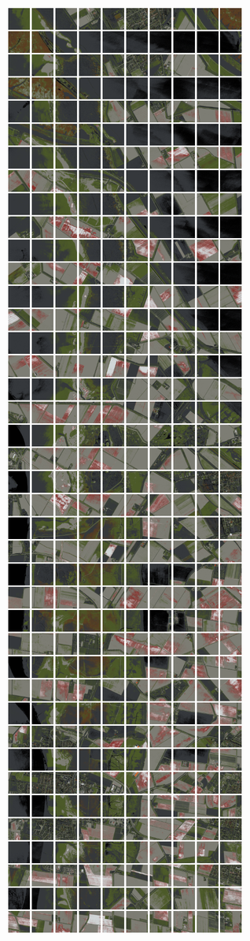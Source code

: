 <html>
<div>
<img src="https://github.com/HakkaTjakka/NL_TILE_MAP/blob/main/18/602/-1044/r.6020.-10440.png" height="44" width="44">
<img src="https://github.com/HakkaTjakka/NL_TILE_MAP/blob/main/18/602/-1044/r.6021.-10440.png" height="44" width="44">
<img src="https://github.com/HakkaTjakka/NL_TILE_MAP/blob/main/18/602/-1044/r.6022.-10440.png" height="44" width="44">
<img src="https://github.com/HakkaTjakka/NL_TILE_MAP/blob/main/18/602/-1044/r.6023.-10440.png" height="44" width="44">
<img src="https://github.com/HakkaTjakka/NL_TILE_MAP/blob/main/18/602/-1044/r.6024.-10440.png" height="44" width="44">
<img src="https://github.com/HakkaTjakka/NL_TILE_MAP/blob/main/18/602/-1044/r.6025.-10440.png" height="44" width="44">
<img src="https://github.com/HakkaTjakka/NL_TILE_MAP/blob/main/18/602/-1044/r.6026.-10440.png" height="44" width="44">
<img src="https://github.com/HakkaTjakka/NL_TILE_MAP/blob/main/18/602/-1044/r.6027.-10440.png" height="44" width="44">
<img src="https://github.com/HakkaTjakka/NL_TILE_MAP/blob/main/18/602/-1044/r.6028.-10440.png" height="44" width="44">
<img src="https://github.com/HakkaTjakka/NL_TILE_MAP/blob/main/18/602/-1044/r.6029.-10440.png" height="44" width="44">
<img src="https://github.com/HakkaTjakka/NL_TILE_MAP/blob/main/18/603/-1044/r.6030.-10440.png" height="44" width="44">
<img src="https://github.com/HakkaTjakka/NL_TILE_MAP/blob/main/18/603/-1044/r.6031.-10440.png" height="44" width="44">
<img src="https://github.com/HakkaTjakka/NL_TILE_MAP/blob/main/18/603/-1044/r.6032.-10440.png" height="44" width="44">
<img src="https://github.com/HakkaTjakka/NL_TILE_MAP/blob/main/18/603/-1044/r.6033.-10440.png" height="44" width="44">
<img src="https://github.com/HakkaTjakka/NL_TILE_MAP/blob/main/18/603/-1044/r.6034.-10440.png" height="44" width="44">
<img src="https://github.com/HakkaTjakka/NL_TILE_MAP/blob/main/18/603/-1044/r.6035.-10440.png" height="44" width="44">
<img src="https://github.com/HakkaTjakka/NL_TILE_MAP/blob/main/18/603/-1044/r.6036.-10440.png" height="44" width="44">
<img src="https://github.com/HakkaTjakka/NL_TILE_MAP/blob/main/18/603/-1044/r.6037.-10440.png" height="44" width="44">
<img src="https://github.com/HakkaTjakka/NL_TILE_MAP/blob/main/18/603/-1044/r.6038.-10440.png" height="44" width="44">
<img src="https://github.com/HakkaTjakka/NL_TILE_MAP/blob/main/18/603/-1044/r.6039.-10440.png" height="44" width="44">
<br>
<img src="https://github.com/HakkaTjakka/NL_TILE_MAP/blob/main/18/602/-1044/r.6020.-10439.png" height="44" width="44">
<img src="https://github.com/HakkaTjakka/NL_TILE_MAP/blob/main/18/602/-1044/r.6021.-10439.png" height="44" width="44">
<img src="https://github.com/HakkaTjakka/NL_TILE_MAP/blob/main/18/602/-1044/r.6022.-10439.png" height="44" width="44">
<img src="https://github.com/HakkaTjakka/NL_TILE_MAP/blob/main/18/602/-1044/r.6023.-10439.png" height="44" width="44">
<img src="https://github.com/HakkaTjakka/NL_TILE_MAP/blob/main/18/602/-1044/r.6024.-10439.png" height="44" width="44">
<img src="https://github.com/HakkaTjakka/NL_TILE_MAP/blob/main/18/602/-1044/r.6025.-10439.png" height="44" width="44">
<img src="https://github.com/HakkaTjakka/NL_TILE_MAP/blob/main/18/602/-1044/r.6026.-10439.png" height="44" width="44">
<img src="https://github.com/HakkaTjakka/NL_TILE_MAP/blob/main/18/602/-1044/r.6027.-10439.png" height="44" width="44">
<img src="https://github.com/HakkaTjakka/NL_TILE_MAP/blob/main/18/602/-1044/r.6028.-10439.png" height="44" width="44">
<img src="https://github.com/HakkaTjakka/NL_TILE_MAP/blob/main/18/602/-1044/r.6029.-10439.png" height="44" width="44">
<img src="https://github.com/HakkaTjakka/NL_TILE_MAP/blob/main/18/603/-1044/r.6030.-10439.png" height="44" width="44">
<img src="https://github.com/HakkaTjakka/NL_TILE_MAP/blob/main/18/603/-1044/r.6031.-10439.png" height="44" width="44">
<img src="https://github.com/HakkaTjakka/NL_TILE_MAP/blob/main/18/603/-1044/r.6032.-10439.png" height="44" width="44">
<img src="https://github.com/HakkaTjakka/NL_TILE_MAP/blob/main/18/603/-1044/r.6033.-10439.png" height="44" width="44">
<img src="https://github.com/HakkaTjakka/NL_TILE_MAP/blob/main/18/603/-1044/r.6034.-10439.png" height="44" width="44">
<img src="https://github.com/HakkaTjakka/NL_TILE_MAP/blob/main/18/603/-1044/r.6035.-10439.png" height="44" width="44">
<img src="https://github.com/HakkaTjakka/NL_TILE_MAP/blob/main/18/603/-1044/r.6036.-10439.png" height="44" width="44">
<img src="https://github.com/HakkaTjakka/NL_TILE_MAP/blob/main/18/603/-1044/r.6037.-10439.png" height="44" width="44">
<img src="https://github.com/HakkaTjakka/NL_TILE_MAP/blob/main/18/603/-1044/r.6038.-10439.png" height="44" width="44">
<img src="https://github.com/HakkaTjakka/NL_TILE_MAP/blob/main/18/603/-1044/r.6039.-10439.png" height="44" width="44">
<br>
<img src="https://github.com/HakkaTjakka/NL_TILE_MAP/blob/main/18/602/-1044/r.6020.-10438.png" height="44" width="44">
<img src="https://github.com/HakkaTjakka/NL_TILE_MAP/blob/main/18/602/-1044/r.6021.-10438.png" height="44" width="44">
<img src="https://github.com/HakkaTjakka/NL_TILE_MAP/blob/main/18/602/-1044/r.6022.-10438.png" height="44" width="44">
<img src="https://github.com/HakkaTjakka/NL_TILE_MAP/blob/main/18/602/-1044/r.6023.-10438.png" height="44" width="44">
<img src="https://github.com/HakkaTjakka/NL_TILE_MAP/blob/main/18/602/-1044/r.6024.-10438.png" height="44" width="44">
<img src="https://github.com/HakkaTjakka/NL_TILE_MAP/blob/main/18/602/-1044/r.6025.-10438.png" height="44" width="44">
<img src="https://github.com/HakkaTjakka/NL_TILE_MAP/blob/main/18/602/-1044/r.6026.-10438.png" height="44" width="44">
<img src="https://github.com/HakkaTjakka/NL_TILE_MAP/blob/main/18/602/-1044/r.6027.-10438.png" height="44" width="44">
<img src="https://github.com/HakkaTjakka/NL_TILE_MAP/blob/main/18/602/-1044/r.6028.-10438.png" height="44" width="44">
<img src="https://github.com/HakkaTjakka/NL_TILE_MAP/blob/main/18/602/-1044/r.6029.-10438.png" height="44" width="44">
<img src="https://github.com/HakkaTjakka/NL_TILE_MAP/blob/main/18/603/-1044/r.6030.-10438.png" height="44" width="44">
<img src="https://github.com/HakkaTjakka/NL_TILE_MAP/blob/main/18/603/-1044/r.6031.-10438.png" height="44" width="44">
<img src="https://github.com/HakkaTjakka/NL_TILE_MAP/blob/main/18/603/-1044/r.6032.-10438.png" height="44" width="44">
<img src="https://github.com/HakkaTjakka/NL_TILE_MAP/blob/main/18/603/-1044/r.6033.-10438.png" height="44" width="44">
<img src="https://github.com/HakkaTjakka/NL_TILE_MAP/blob/main/18/603/-1044/r.6034.-10438.png" height="44" width="44">
<img src="https://github.com/HakkaTjakka/NL_TILE_MAP/blob/main/18/603/-1044/r.6035.-10438.png" height="44" width="44">
<img src="https://github.com/HakkaTjakka/NL_TILE_MAP/blob/main/18/603/-1044/r.6036.-10438.png" height="44" width="44">
<img src="https://github.com/HakkaTjakka/NL_TILE_MAP/blob/main/18/603/-1044/r.6037.-10438.png" height="44" width="44">
<img src="https://github.com/HakkaTjakka/NL_TILE_MAP/blob/main/18/603/-1044/r.6038.-10438.png" height="44" width="44">
<img src="https://github.com/HakkaTjakka/NL_TILE_MAP/blob/main/18/603/-1044/r.6039.-10438.png" height="44" width="44">
<br>
<img src="https://github.com/HakkaTjakka/NL_TILE_MAP/blob/main/18/602/-1044/r.6020.-10437.png" height="44" width="44">
<img src="https://github.com/HakkaTjakka/NL_TILE_MAP/blob/main/18/602/-1044/r.6021.-10437.png" height="44" width="44">
<img src="https://github.com/HakkaTjakka/NL_TILE_MAP/blob/main/18/602/-1044/r.6022.-10437.png" height="44" width="44">
<img src="https://github.com/HakkaTjakka/NL_TILE_MAP/blob/main/18/602/-1044/r.6023.-10437.png" height="44" width="44">
<img src="https://github.com/HakkaTjakka/NL_TILE_MAP/blob/main/18/602/-1044/r.6024.-10437.png" height="44" width="44">
<img src="https://github.com/HakkaTjakka/NL_TILE_MAP/blob/main/18/602/-1044/r.6025.-10437.png" height="44" width="44">
<img src="https://github.com/HakkaTjakka/NL_TILE_MAP/blob/main/18/602/-1044/r.6026.-10437.png" height="44" width="44">
<img src="https://github.com/HakkaTjakka/NL_TILE_MAP/blob/main/18/602/-1044/r.6027.-10437.png" height="44" width="44">
<img src="https://github.com/HakkaTjakka/NL_TILE_MAP/blob/main/18/602/-1044/r.6028.-10437.png" height="44" width="44">
<img src="https://github.com/HakkaTjakka/NL_TILE_MAP/blob/main/18/602/-1044/r.6029.-10437.png" height="44" width="44">
<img src="https://github.com/HakkaTjakka/NL_TILE_MAP/blob/main/18/603/-1044/r.6030.-10437.png" height="44" width="44">
<img src="https://github.com/HakkaTjakka/NL_TILE_MAP/blob/main/18/603/-1044/r.6031.-10437.png" height="44" width="44">
<img src="https://github.com/HakkaTjakka/NL_TILE_MAP/blob/main/18/603/-1044/r.6032.-10437.png" height="44" width="44">
<img src="https://github.com/HakkaTjakka/NL_TILE_MAP/blob/main/18/603/-1044/r.6033.-10437.png" height="44" width="44">
<img src="https://github.com/HakkaTjakka/NL_TILE_MAP/blob/main/18/603/-1044/r.6034.-10437.png" height="44" width="44">
<img src="https://github.com/HakkaTjakka/NL_TILE_MAP/blob/main/18/603/-1044/r.6035.-10437.png" height="44" width="44">
<img src="https://github.com/HakkaTjakka/NL_TILE_MAP/blob/main/18/603/-1044/r.6036.-10437.png" height="44" width="44">
<img src="https://github.com/HakkaTjakka/NL_TILE_MAP/blob/main/18/603/-1044/r.6037.-10437.png" height="44" width="44">
<img src="https://github.com/HakkaTjakka/NL_TILE_MAP/blob/main/18/603/-1044/r.6038.-10437.png" height="44" width="44">
<img src="https://github.com/HakkaTjakka/NL_TILE_MAP/blob/main/18/603/-1044/r.6039.-10437.png" height="44" width="44">
<br>
<img src="https://github.com/HakkaTjakka/NL_TILE_MAP/blob/main/18/602/-1044/r.6020.-10436.png" height="44" width="44">
<img src="https://github.com/HakkaTjakka/NL_TILE_MAP/blob/main/18/602/-1044/r.6021.-10436.png" height="44" width="44">
<img src="https://github.com/HakkaTjakka/NL_TILE_MAP/blob/main/18/602/-1044/r.6022.-10436.png" height="44" width="44">
<img src="https://github.com/HakkaTjakka/NL_TILE_MAP/blob/main/18/602/-1044/r.6023.-10436.png" height="44" width="44">
<img src="https://github.com/HakkaTjakka/NL_TILE_MAP/blob/main/18/602/-1044/r.6024.-10436.png" height="44" width="44">
<img src="https://github.com/HakkaTjakka/NL_TILE_MAP/blob/main/18/602/-1044/r.6025.-10436.png" height="44" width="44">
<img src="https://github.com/HakkaTjakka/NL_TILE_MAP/blob/main/18/602/-1044/r.6026.-10436.png" height="44" width="44">
<img src="https://github.com/HakkaTjakka/NL_TILE_MAP/blob/main/18/602/-1044/r.6027.-10436.png" height="44" width="44">
<img src="https://github.com/HakkaTjakka/NL_TILE_MAP/blob/main/18/602/-1044/r.6028.-10436.png" height="44" width="44">
<img src="https://github.com/HakkaTjakka/NL_TILE_MAP/blob/main/18/602/-1044/r.6029.-10436.png" height="44" width="44">
<img src="https://github.com/HakkaTjakka/NL_TILE_MAP/blob/main/18/603/-1044/r.6030.-10436.png" height="44" width="44">
<img src="https://github.com/HakkaTjakka/NL_TILE_MAP/blob/main/18/603/-1044/r.6031.-10436.png" height="44" width="44">
<img src="https://github.com/HakkaTjakka/NL_TILE_MAP/blob/main/18/603/-1044/r.6032.-10436.png" height="44" width="44">
<img src="https://github.com/HakkaTjakka/NL_TILE_MAP/blob/main/18/603/-1044/r.6033.-10436.png" height="44" width="44">
<img src="https://github.com/HakkaTjakka/NL_TILE_MAP/blob/main/18/603/-1044/r.6034.-10436.png" height="44" width="44">
<img src="https://github.com/HakkaTjakka/NL_TILE_MAP/blob/main/18/603/-1044/r.6035.-10436.png" height="44" width="44">
<img src="https://github.com/HakkaTjakka/NL_TILE_MAP/blob/main/18/603/-1044/r.6036.-10436.png" height="44" width="44">
<img src="https://github.com/HakkaTjakka/NL_TILE_MAP/blob/main/18/603/-1044/r.6037.-10436.png" height="44" width="44">
<img src="https://github.com/HakkaTjakka/NL_TILE_MAP/blob/main/18/603/-1044/r.6038.-10436.png" height="44" width="44">
<img src="https://github.com/HakkaTjakka/NL_TILE_MAP/blob/main/18/603/-1044/r.6039.-10436.png" height="44" width="44">
<br>
<img src="https://github.com/HakkaTjakka/NL_TILE_MAP/blob/main/18/602/-1044/r.6020.-10435.png" height="44" width="44">
<img src="https://github.com/HakkaTjakka/NL_TILE_MAP/blob/main/18/602/-1044/r.6021.-10435.png" height="44" width="44">
<img src="https://github.com/HakkaTjakka/NL_TILE_MAP/blob/main/18/602/-1044/r.6022.-10435.png" height="44" width="44">
<img src="https://github.com/HakkaTjakka/NL_TILE_MAP/blob/main/18/602/-1044/r.6023.-10435.png" height="44" width="44">
<img src="https://github.com/HakkaTjakka/NL_TILE_MAP/blob/main/18/602/-1044/r.6024.-10435.png" height="44" width="44">
<img src="https://github.com/HakkaTjakka/NL_TILE_MAP/blob/main/18/602/-1044/r.6025.-10435.png" height="44" width="44">
<img src="https://github.com/HakkaTjakka/NL_TILE_MAP/blob/main/18/602/-1044/r.6026.-10435.png" height="44" width="44">
<img src="https://github.com/HakkaTjakka/NL_TILE_MAP/blob/main/18/602/-1044/r.6027.-10435.png" height="44" width="44">
<img src="https://github.com/HakkaTjakka/NL_TILE_MAP/blob/main/18/602/-1044/r.6028.-10435.png" height="44" width="44">
<img src="https://github.com/HakkaTjakka/NL_TILE_MAP/blob/main/18/602/-1044/r.6029.-10435.png" height="44" width="44">
<img src="https://github.com/HakkaTjakka/NL_TILE_MAP/blob/main/18/603/-1044/r.6030.-10435.png" height="44" width="44">
<img src="https://github.com/HakkaTjakka/NL_TILE_MAP/blob/main/18/603/-1044/r.6031.-10435.png" height="44" width="44">
<img src="https://github.com/HakkaTjakka/NL_TILE_MAP/blob/main/18/603/-1044/r.6032.-10435.png" height="44" width="44">
<img src="https://github.com/HakkaTjakka/NL_TILE_MAP/blob/main/18/603/-1044/r.6033.-10435.png" height="44" width="44">
<img src="https://github.com/HakkaTjakka/NL_TILE_MAP/blob/main/18/603/-1044/r.6034.-10435.png" height="44" width="44">
<img src="https://github.com/HakkaTjakka/NL_TILE_MAP/blob/main/18/603/-1044/r.6035.-10435.png" height="44" width="44">
<img src="https://github.com/HakkaTjakka/NL_TILE_MAP/blob/main/18/603/-1044/r.6036.-10435.png" height="44" width="44">
<img src="https://github.com/HakkaTjakka/NL_TILE_MAP/blob/main/18/603/-1044/r.6037.-10435.png" height="44" width="44">
<img src="https://github.com/HakkaTjakka/NL_TILE_MAP/blob/main/18/603/-1044/r.6038.-10435.png" height="44" width="44">
<img src="https://github.com/HakkaTjakka/NL_TILE_MAP/blob/main/18/603/-1044/r.6039.-10435.png" height="44" width="44">
<br>
<img src="https://github.com/HakkaTjakka/NL_TILE_MAP/blob/main/18/602/-1044/r.6020.-10434.png" height="44" width="44">
<img src="https://github.com/HakkaTjakka/NL_TILE_MAP/blob/main/18/602/-1044/r.6021.-10434.png" height="44" width="44">
<img src="https://github.com/HakkaTjakka/NL_TILE_MAP/blob/main/18/602/-1044/r.6022.-10434.png" height="44" width="44">
<img src="https://github.com/HakkaTjakka/NL_TILE_MAP/blob/main/18/602/-1044/r.6023.-10434.png" height="44" width="44">
<img src="https://github.com/HakkaTjakka/NL_TILE_MAP/blob/main/18/602/-1044/r.6024.-10434.png" height="44" width="44">
<img src="https://github.com/HakkaTjakka/NL_TILE_MAP/blob/main/18/602/-1044/r.6025.-10434.png" height="44" width="44">
<img src="https://github.com/HakkaTjakka/NL_TILE_MAP/blob/main/18/602/-1044/r.6026.-10434.png" height="44" width="44">
<img src="https://github.com/HakkaTjakka/NL_TILE_MAP/blob/main/18/602/-1044/r.6027.-10434.png" height="44" width="44">
<img src="https://github.com/HakkaTjakka/NL_TILE_MAP/blob/main/18/602/-1044/r.6028.-10434.png" height="44" width="44">
<img src="https://github.com/HakkaTjakka/NL_TILE_MAP/blob/main/18/602/-1044/r.6029.-10434.png" height="44" width="44">
<img src="https://github.com/HakkaTjakka/NL_TILE_MAP/blob/main/18/603/-1044/r.6030.-10434.png" height="44" width="44">
<img src="https://github.com/HakkaTjakka/NL_TILE_MAP/blob/main/18/603/-1044/r.6031.-10434.png" height="44" width="44">
<img src="https://github.com/HakkaTjakka/NL_TILE_MAP/blob/main/18/603/-1044/r.6032.-10434.png" height="44" width="44">
<img src="https://github.com/HakkaTjakka/NL_TILE_MAP/blob/main/18/603/-1044/r.6033.-10434.png" height="44" width="44">
<img src="https://github.com/HakkaTjakka/NL_TILE_MAP/blob/main/18/603/-1044/r.6034.-10434.png" height="44" width="44">
<img src="https://github.com/HakkaTjakka/NL_TILE_MAP/blob/main/18/603/-1044/r.6035.-10434.png" height="44" width="44">
<img src="https://github.com/HakkaTjakka/NL_TILE_MAP/blob/main/18/603/-1044/r.6036.-10434.png" height="44" width="44">
<img src="https://github.com/HakkaTjakka/NL_TILE_MAP/blob/main/18/603/-1044/r.6037.-10434.png" height="44" width="44">
<img src="https://github.com/HakkaTjakka/NL_TILE_MAP/blob/main/18/603/-1044/r.6038.-10434.png" height="44" width="44">
<img src="https://github.com/HakkaTjakka/NL_TILE_MAP/blob/main/18/603/-1044/r.6039.-10434.png" height="44" width="44">
<br>
<img src="https://github.com/HakkaTjakka/NL_TILE_MAP/blob/main/18/602/-1044/r.6020.-10433.png" height="44" width="44">
<img src="https://github.com/HakkaTjakka/NL_TILE_MAP/blob/main/18/602/-1044/r.6021.-10433.png" height="44" width="44">
<img src="https://github.com/HakkaTjakka/NL_TILE_MAP/blob/main/18/602/-1044/r.6022.-10433.png" height="44" width="44">
<img src="https://github.com/HakkaTjakka/NL_TILE_MAP/blob/main/18/602/-1044/r.6023.-10433.png" height="44" width="44">
<img src="https://github.com/HakkaTjakka/NL_TILE_MAP/blob/main/18/602/-1044/r.6024.-10433.png" height="44" width="44">
<img src="https://github.com/HakkaTjakka/NL_TILE_MAP/blob/main/18/602/-1044/r.6025.-10433.png" height="44" width="44">
<img src="https://github.com/HakkaTjakka/NL_TILE_MAP/blob/main/18/602/-1044/r.6026.-10433.png" height="44" width="44">
<img src="https://github.com/HakkaTjakka/NL_TILE_MAP/blob/main/18/602/-1044/r.6027.-10433.png" height="44" width="44">
<img src="https://github.com/HakkaTjakka/NL_TILE_MAP/blob/main/18/602/-1044/r.6028.-10433.png" height="44" width="44">
<img src="https://github.com/HakkaTjakka/NL_TILE_MAP/blob/main/18/602/-1044/r.6029.-10433.png" height="44" width="44">
<img src="https://github.com/HakkaTjakka/NL_TILE_MAP/blob/main/18/603/-1044/r.6030.-10433.png" height="44" width="44">
<img src="https://github.com/HakkaTjakka/NL_TILE_MAP/blob/main/18/603/-1044/r.6031.-10433.png" height="44" width="44">
<img src="https://github.com/HakkaTjakka/NL_TILE_MAP/blob/main/18/603/-1044/r.6032.-10433.png" height="44" width="44">
<img src="https://github.com/HakkaTjakka/NL_TILE_MAP/blob/main/18/603/-1044/r.6033.-10433.png" height="44" width="44">
<img src="https://github.com/HakkaTjakka/NL_TILE_MAP/blob/main/18/603/-1044/r.6034.-10433.png" height="44" width="44">
<img src="https://github.com/HakkaTjakka/NL_TILE_MAP/blob/main/18/603/-1044/r.6035.-10433.png" height="44" width="44">
<img src="https://github.com/HakkaTjakka/NL_TILE_MAP/blob/main/18/603/-1044/r.6036.-10433.png" height="44" width="44">
<img src="https://github.com/HakkaTjakka/NL_TILE_MAP/blob/main/18/603/-1044/r.6037.-10433.png" height="44" width="44">
<img src="https://github.com/HakkaTjakka/NL_TILE_MAP/blob/main/18/603/-1044/r.6038.-10433.png" height="44" width="44">
<img src="https://github.com/HakkaTjakka/NL_TILE_MAP/blob/main/18/603/-1044/r.6039.-10433.png" height="44" width="44">
<br>
<img src="https://github.com/HakkaTjakka/NL_TILE_MAP/blob/main/18/602/-1044/r.6020.-10432.png" height="44" width="44">
<img src="https://github.com/HakkaTjakka/NL_TILE_MAP/blob/main/18/602/-1044/r.6021.-10432.png" height="44" width="44">
<img src="https://github.com/HakkaTjakka/NL_TILE_MAP/blob/main/18/602/-1044/r.6022.-10432.png" height="44" width="44">
<img src="https://github.com/HakkaTjakka/NL_TILE_MAP/blob/main/18/602/-1044/r.6023.-10432.png" height="44" width="44">
<img src="https://github.com/HakkaTjakka/NL_TILE_MAP/blob/main/18/602/-1044/r.6024.-10432.png" height="44" width="44">
<img src="https://github.com/HakkaTjakka/NL_TILE_MAP/blob/main/18/602/-1044/r.6025.-10432.png" height="44" width="44">
<img src="https://github.com/HakkaTjakka/NL_TILE_MAP/blob/main/18/602/-1044/r.6026.-10432.png" height="44" width="44">
<img src="https://github.com/HakkaTjakka/NL_TILE_MAP/blob/main/18/602/-1044/r.6027.-10432.png" height="44" width="44">
<img src="https://github.com/HakkaTjakka/NL_TILE_MAP/blob/main/18/602/-1044/r.6028.-10432.png" height="44" width="44">
<img src="https://github.com/HakkaTjakka/NL_TILE_MAP/blob/main/18/602/-1044/r.6029.-10432.png" height="44" width="44">
<img src="https://github.com/HakkaTjakka/NL_TILE_MAP/blob/main/18/603/-1044/r.6030.-10432.png" height="44" width="44">
<img src="https://github.com/HakkaTjakka/NL_TILE_MAP/blob/main/18/603/-1044/r.6031.-10432.png" height="44" width="44">
<img src="https://github.com/HakkaTjakka/NL_TILE_MAP/blob/main/18/603/-1044/r.6032.-10432.png" height="44" width="44">
<img src="https://github.com/HakkaTjakka/NL_TILE_MAP/blob/main/18/603/-1044/r.6033.-10432.png" height="44" width="44">
<img src="https://github.com/HakkaTjakka/NL_TILE_MAP/blob/main/18/603/-1044/r.6034.-10432.png" height="44" width="44">
<img src="https://github.com/HakkaTjakka/NL_TILE_MAP/blob/main/18/603/-1044/r.6035.-10432.png" height="44" width="44">
<img src="https://github.com/HakkaTjakka/NL_TILE_MAP/blob/main/18/603/-1044/r.6036.-10432.png" height="44" width="44">
<img src="https://github.com/HakkaTjakka/NL_TILE_MAP/blob/main/18/603/-1044/r.6037.-10432.png" height="44" width="44">
<img src="https://github.com/HakkaTjakka/NL_TILE_MAP/blob/main/18/603/-1044/r.6038.-10432.png" height="44" width="44">
<img src="https://github.com/HakkaTjakka/NL_TILE_MAP/blob/main/18/603/-1044/r.6039.-10432.png" height="44" width="44">
<br>
<img src="https://github.com/HakkaTjakka/NL_TILE_MAP/blob/main/18/602/-1044/r.6020.-10431.png" height="44" width="44">
<img src="https://github.com/HakkaTjakka/NL_TILE_MAP/blob/main/18/602/-1044/r.6021.-10431.png" height="44" width="44">
<img src="https://github.com/HakkaTjakka/NL_TILE_MAP/blob/main/18/602/-1044/r.6022.-10431.png" height="44" width="44">
<img src="https://github.com/HakkaTjakka/NL_TILE_MAP/blob/main/18/602/-1044/r.6023.-10431.png" height="44" width="44">
<img src="https://github.com/HakkaTjakka/NL_TILE_MAP/blob/main/18/602/-1044/r.6024.-10431.png" height="44" width="44">
<img src="https://github.com/HakkaTjakka/NL_TILE_MAP/blob/main/18/602/-1044/r.6025.-10431.png" height="44" width="44">
<img src="https://github.com/HakkaTjakka/NL_TILE_MAP/blob/main/18/602/-1044/r.6026.-10431.png" height="44" width="44">
<img src="https://github.com/HakkaTjakka/NL_TILE_MAP/blob/main/18/602/-1044/r.6027.-10431.png" height="44" width="44">
<img src="https://github.com/HakkaTjakka/NL_TILE_MAP/blob/main/18/602/-1044/r.6028.-10431.png" height="44" width="44">
<img src="https://github.com/HakkaTjakka/NL_TILE_MAP/blob/main/18/602/-1044/r.6029.-10431.png" height="44" width="44">
<img src="https://github.com/HakkaTjakka/NL_TILE_MAP/blob/main/18/603/-1044/r.6030.-10431.png" height="44" width="44">
<img src="https://github.com/HakkaTjakka/NL_TILE_MAP/blob/main/18/603/-1044/r.6031.-10431.png" height="44" width="44">
<img src="https://github.com/HakkaTjakka/NL_TILE_MAP/blob/main/18/603/-1044/r.6032.-10431.png" height="44" width="44">
<img src="https://github.com/HakkaTjakka/NL_TILE_MAP/blob/main/18/603/-1044/r.6033.-10431.png" height="44" width="44">
<img src="https://github.com/HakkaTjakka/NL_TILE_MAP/blob/main/18/603/-1044/r.6034.-10431.png" height="44" width="44">
<img src="https://github.com/HakkaTjakka/NL_TILE_MAP/blob/main/18/603/-1044/r.6035.-10431.png" height="44" width="44">
<img src="https://github.com/HakkaTjakka/NL_TILE_MAP/blob/main/18/603/-1044/r.6036.-10431.png" height="44" width="44">
<img src="https://github.com/HakkaTjakka/NL_TILE_MAP/blob/main/18/603/-1044/r.6037.-10431.png" height="44" width="44">
<img src="https://github.com/HakkaTjakka/NL_TILE_MAP/blob/main/18/603/-1044/r.6038.-10431.png" height="44" width="44">
<img src="https://github.com/HakkaTjakka/NL_TILE_MAP/blob/main/18/603/-1044/r.6039.-10431.png" height="44" width="44">
<br>
<img src="https://github.com/HakkaTjakka/NL_TILE_MAP/blob/main/18/602/-1043/r.6020.-10430.png" height="44" width="44">
<img src="https://github.com/HakkaTjakka/NL_TILE_MAP/blob/main/18/602/-1043/r.6021.-10430.png" height="44" width="44">
<img src="https://github.com/HakkaTjakka/NL_TILE_MAP/blob/main/18/602/-1043/r.6022.-10430.png" height="44" width="44">
<img src="https://github.com/HakkaTjakka/NL_TILE_MAP/blob/main/18/602/-1043/r.6023.-10430.png" height="44" width="44">
<img src="https://github.com/HakkaTjakka/NL_TILE_MAP/blob/main/18/602/-1043/r.6024.-10430.png" height="44" width="44">
<img src="https://github.com/HakkaTjakka/NL_TILE_MAP/blob/main/18/602/-1043/r.6025.-10430.png" height="44" width="44">
<img src="https://github.com/HakkaTjakka/NL_TILE_MAP/blob/main/18/602/-1043/r.6026.-10430.png" height="44" width="44">
<img src="https://github.com/HakkaTjakka/NL_TILE_MAP/blob/main/18/602/-1043/r.6027.-10430.png" height="44" width="44">
<img src="https://github.com/HakkaTjakka/NL_TILE_MAP/blob/main/18/602/-1043/r.6028.-10430.png" height="44" width="44">
<img src="https://github.com/HakkaTjakka/NL_TILE_MAP/blob/main/18/602/-1043/r.6029.-10430.png" height="44" width="44">
<img src="https://github.com/HakkaTjakka/NL_TILE_MAP/blob/main/18/603/-1043/r.6030.-10430.png" height="44" width="44">
<img src="https://github.com/HakkaTjakka/NL_TILE_MAP/blob/main/18/603/-1043/r.6031.-10430.png" height="44" width="44">
<img src="https://github.com/HakkaTjakka/NL_TILE_MAP/blob/main/18/603/-1043/r.6032.-10430.png" height="44" width="44">
<img src="https://github.com/HakkaTjakka/NL_TILE_MAP/blob/main/18/603/-1043/r.6033.-10430.png" height="44" width="44">
<img src="https://github.com/HakkaTjakka/NL_TILE_MAP/blob/main/18/603/-1043/r.6034.-10430.png" height="44" width="44">
<img src="https://github.com/HakkaTjakka/NL_TILE_MAP/blob/main/18/603/-1043/r.6035.-10430.png" height="44" width="44">
<img src="https://github.com/HakkaTjakka/NL_TILE_MAP/blob/main/18/603/-1043/r.6036.-10430.png" height="44" width="44">
<img src="https://github.com/HakkaTjakka/NL_TILE_MAP/blob/main/18/603/-1043/r.6037.-10430.png" height="44" width="44">
<img src="https://github.com/HakkaTjakka/NL_TILE_MAP/blob/main/18/603/-1043/r.6038.-10430.png" height="44" width="44">
<img src="https://github.com/HakkaTjakka/NL_TILE_MAP/blob/main/18/603/-1043/r.6039.-10430.png" height="44" width="44">
<br>
<img src="https://github.com/HakkaTjakka/NL_TILE_MAP/blob/main/18/602/-1043/r.6020.-10429.png" height="44" width="44">
<img src="https://github.com/HakkaTjakka/NL_TILE_MAP/blob/main/18/602/-1043/r.6021.-10429.png" height="44" width="44">
<img src="https://github.com/HakkaTjakka/NL_TILE_MAP/blob/main/18/602/-1043/r.6022.-10429.png" height="44" width="44">
<img src="https://github.com/HakkaTjakka/NL_TILE_MAP/blob/main/18/602/-1043/r.6023.-10429.png" height="44" width="44">
<img src="https://github.com/HakkaTjakka/NL_TILE_MAP/blob/main/18/602/-1043/r.6024.-10429.png" height="44" width="44">
<img src="https://github.com/HakkaTjakka/NL_TILE_MAP/blob/main/18/602/-1043/r.6025.-10429.png" height="44" width="44">
<img src="https://github.com/HakkaTjakka/NL_TILE_MAP/blob/main/18/602/-1043/r.6026.-10429.png" height="44" width="44">
<img src="https://github.com/HakkaTjakka/NL_TILE_MAP/blob/main/18/602/-1043/r.6027.-10429.png" height="44" width="44">
<img src="https://github.com/HakkaTjakka/NL_TILE_MAP/blob/main/18/602/-1043/r.6028.-10429.png" height="44" width="44">
<img src="https://github.com/HakkaTjakka/NL_TILE_MAP/blob/main/18/602/-1043/r.6029.-10429.png" height="44" width="44">
<img src="https://github.com/HakkaTjakka/NL_TILE_MAP/blob/main/18/603/-1043/r.6030.-10429.png" height="44" width="44">
<img src="https://github.com/HakkaTjakka/NL_TILE_MAP/blob/main/18/603/-1043/r.6031.-10429.png" height="44" width="44">
<img src="https://github.com/HakkaTjakka/NL_TILE_MAP/blob/main/18/603/-1043/r.6032.-10429.png" height="44" width="44">
<img src="https://github.com/HakkaTjakka/NL_TILE_MAP/blob/main/18/603/-1043/r.6033.-10429.png" height="44" width="44">
<img src="https://github.com/HakkaTjakka/NL_TILE_MAP/blob/main/18/603/-1043/r.6034.-10429.png" height="44" width="44">
<img src="https://github.com/HakkaTjakka/NL_TILE_MAP/blob/main/18/603/-1043/r.6035.-10429.png" height="44" width="44">
<img src="https://github.com/HakkaTjakka/NL_TILE_MAP/blob/main/18/603/-1043/r.6036.-10429.png" height="44" width="44">
<img src="https://github.com/HakkaTjakka/NL_TILE_MAP/blob/main/18/603/-1043/r.6037.-10429.png" height="44" width="44">
<img src="https://github.com/HakkaTjakka/NL_TILE_MAP/blob/main/18/603/-1043/r.6038.-10429.png" height="44" width="44">
<img src="https://github.com/HakkaTjakka/NL_TILE_MAP/blob/main/18/603/-1043/r.6039.-10429.png" height="44" width="44">
<br>
<img src="https://github.com/HakkaTjakka/NL_TILE_MAP/blob/main/18/602/-1043/r.6020.-10428.png" height="44" width="44">
<img src="https://github.com/HakkaTjakka/NL_TILE_MAP/blob/main/18/602/-1043/r.6021.-10428.png" height="44" width="44">
<img src="https://github.com/HakkaTjakka/NL_TILE_MAP/blob/main/18/602/-1043/r.6022.-10428.png" height="44" width="44">
<img src="https://github.com/HakkaTjakka/NL_TILE_MAP/blob/main/18/602/-1043/r.6023.-10428.png" height="44" width="44">
<img src="https://github.com/HakkaTjakka/NL_TILE_MAP/blob/main/18/602/-1043/r.6024.-10428.png" height="44" width="44">
<img src="https://github.com/HakkaTjakka/NL_TILE_MAP/blob/main/18/602/-1043/r.6025.-10428.png" height="44" width="44">
<img src="https://github.com/HakkaTjakka/NL_TILE_MAP/blob/main/18/602/-1043/r.6026.-10428.png" height="44" width="44">
<img src="https://github.com/HakkaTjakka/NL_TILE_MAP/blob/main/18/602/-1043/r.6027.-10428.png" height="44" width="44">
<img src="https://github.com/HakkaTjakka/NL_TILE_MAP/blob/main/18/602/-1043/r.6028.-10428.png" height="44" width="44">
<img src="https://github.com/HakkaTjakka/NL_TILE_MAP/blob/main/18/602/-1043/r.6029.-10428.png" height="44" width="44">
<img src="https://github.com/HakkaTjakka/NL_TILE_MAP/blob/main/18/603/-1043/r.6030.-10428.png" height="44" width="44">
<img src="https://github.com/HakkaTjakka/NL_TILE_MAP/blob/main/18/603/-1043/r.6031.-10428.png" height="44" width="44">
<img src="https://github.com/HakkaTjakka/NL_TILE_MAP/blob/main/18/603/-1043/r.6032.-10428.png" height="44" width="44">
<img src="https://github.com/HakkaTjakka/NL_TILE_MAP/blob/main/18/603/-1043/r.6033.-10428.png" height="44" width="44">
<img src="https://github.com/HakkaTjakka/NL_TILE_MAP/blob/main/18/603/-1043/r.6034.-10428.png" height="44" width="44">
<img src="https://github.com/HakkaTjakka/NL_TILE_MAP/blob/main/18/603/-1043/r.6035.-10428.png" height="44" width="44">
<img src="https://github.com/HakkaTjakka/NL_TILE_MAP/blob/main/18/603/-1043/r.6036.-10428.png" height="44" width="44">
<img src="https://github.com/HakkaTjakka/NL_TILE_MAP/blob/main/18/603/-1043/r.6037.-10428.png" height="44" width="44">
<img src="https://github.com/HakkaTjakka/NL_TILE_MAP/blob/main/18/603/-1043/r.6038.-10428.png" height="44" width="44">
<img src="https://github.com/HakkaTjakka/NL_TILE_MAP/blob/main/18/603/-1043/r.6039.-10428.png" height="44" width="44">
<br>
<img src="https://github.com/HakkaTjakka/NL_TILE_MAP/blob/main/18/602/-1043/r.6020.-10427.png" height="44" width="44">
<img src="https://github.com/HakkaTjakka/NL_TILE_MAP/blob/main/18/602/-1043/r.6021.-10427.png" height="44" width="44">
<img src="https://github.com/HakkaTjakka/NL_TILE_MAP/blob/main/18/602/-1043/r.6022.-10427.png" height="44" width="44">
<img src="https://github.com/HakkaTjakka/NL_TILE_MAP/blob/main/18/602/-1043/r.6023.-10427.png" height="44" width="44">
<img src="https://github.com/HakkaTjakka/NL_TILE_MAP/blob/main/18/602/-1043/r.6024.-10427.png" height="44" width="44">
<img src="https://github.com/HakkaTjakka/NL_TILE_MAP/blob/main/18/602/-1043/r.6025.-10427.png" height="44" width="44">
<img src="https://github.com/HakkaTjakka/NL_TILE_MAP/blob/main/18/602/-1043/r.6026.-10427.png" height="44" width="44">
<img src="https://github.com/HakkaTjakka/NL_TILE_MAP/blob/main/18/602/-1043/r.6027.-10427.png" height="44" width="44">
<img src="https://github.com/HakkaTjakka/NL_TILE_MAP/blob/main/18/602/-1043/r.6028.-10427.png" height="44" width="44">
<img src="https://github.com/HakkaTjakka/NL_TILE_MAP/blob/main/18/602/-1043/r.6029.-10427.png" height="44" width="44">
<img src="https://github.com/HakkaTjakka/NL_TILE_MAP/blob/main/18/603/-1043/r.6030.-10427.png" height="44" width="44">
<img src="https://github.com/HakkaTjakka/NL_TILE_MAP/blob/main/18/603/-1043/r.6031.-10427.png" height="44" width="44">
<img src="https://github.com/HakkaTjakka/NL_TILE_MAP/blob/main/18/603/-1043/r.6032.-10427.png" height="44" width="44">
<img src="https://github.com/HakkaTjakka/NL_TILE_MAP/blob/main/18/603/-1043/r.6033.-10427.png" height="44" width="44">
<img src="https://github.com/HakkaTjakka/NL_TILE_MAP/blob/main/18/603/-1043/r.6034.-10427.png" height="44" width="44">
<img src="https://github.com/HakkaTjakka/NL_TILE_MAP/blob/main/18/603/-1043/r.6035.-10427.png" height="44" width="44">
<img src="https://github.com/HakkaTjakka/NL_TILE_MAP/blob/main/18/603/-1043/r.6036.-10427.png" height="44" width="44">
<img src="https://github.com/HakkaTjakka/NL_TILE_MAP/blob/main/18/603/-1043/r.6037.-10427.png" height="44" width="44">
<img src="https://github.com/HakkaTjakka/NL_TILE_MAP/blob/main/18/603/-1043/r.6038.-10427.png" height="44" width="44">
<img src="https://github.com/HakkaTjakka/NL_TILE_MAP/blob/main/18/603/-1043/r.6039.-10427.png" height="44" width="44">
<br>
<img src="https://github.com/HakkaTjakka/NL_TILE_MAP/blob/main/18/602/-1043/r.6020.-10426.png" height="44" width="44">
<img src="https://github.com/HakkaTjakka/NL_TILE_MAP/blob/main/18/602/-1043/r.6021.-10426.png" height="44" width="44">
<img src="https://github.com/HakkaTjakka/NL_TILE_MAP/blob/main/18/602/-1043/r.6022.-10426.png" height="44" width="44">
<img src="https://github.com/HakkaTjakka/NL_TILE_MAP/blob/main/18/602/-1043/r.6023.-10426.png" height="44" width="44">
<img src="https://github.com/HakkaTjakka/NL_TILE_MAP/blob/main/18/602/-1043/r.6024.-10426.png" height="44" width="44">
<img src="https://github.com/HakkaTjakka/NL_TILE_MAP/blob/main/18/602/-1043/r.6025.-10426.png" height="44" width="44">
<img src="https://github.com/HakkaTjakka/NL_TILE_MAP/blob/main/18/602/-1043/r.6026.-10426.png" height="44" width="44">
<img src="https://github.com/HakkaTjakka/NL_TILE_MAP/blob/main/18/602/-1043/r.6027.-10426.png" height="44" width="44">
<img src="https://github.com/HakkaTjakka/NL_TILE_MAP/blob/main/18/602/-1043/r.6028.-10426.png" height="44" width="44">
<img src="https://github.com/HakkaTjakka/NL_TILE_MAP/blob/main/18/602/-1043/r.6029.-10426.png" height="44" width="44">
<img src="https://github.com/HakkaTjakka/NL_TILE_MAP/blob/main/18/603/-1043/r.6030.-10426.png" height="44" width="44">
<img src="https://github.com/HakkaTjakka/NL_TILE_MAP/blob/main/18/603/-1043/r.6031.-10426.png" height="44" width="44">
<img src="https://github.com/HakkaTjakka/NL_TILE_MAP/blob/main/18/603/-1043/r.6032.-10426.png" height="44" width="44">
<img src="https://github.com/HakkaTjakka/NL_TILE_MAP/blob/main/18/603/-1043/r.6033.-10426.png" height="44" width="44">
<img src="https://github.com/HakkaTjakka/NL_TILE_MAP/blob/main/18/603/-1043/r.6034.-10426.png" height="44" width="44">
<img src="https://github.com/HakkaTjakka/NL_TILE_MAP/blob/main/18/603/-1043/r.6035.-10426.png" height="44" width="44">
<img src="https://github.com/HakkaTjakka/NL_TILE_MAP/blob/main/18/603/-1043/r.6036.-10426.png" height="44" width="44">
<img src="https://github.com/HakkaTjakka/NL_TILE_MAP/blob/main/18/603/-1043/r.6037.-10426.png" height="44" width="44">
<img src="https://github.com/HakkaTjakka/NL_TILE_MAP/blob/main/18/603/-1043/r.6038.-10426.png" height="44" width="44">
<img src="https://github.com/HakkaTjakka/NL_TILE_MAP/blob/main/18/603/-1043/r.6039.-10426.png" height="44" width="44">
<br>
<img src="https://github.com/HakkaTjakka/NL_TILE_MAP/blob/main/18/602/-1043/r.6020.-10425.png" height="44" width="44">
<img src="https://github.com/HakkaTjakka/NL_TILE_MAP/blob/main/18/602/-1043/r.6021.-10425.png" height="44" width="44">
<img src="https://github.com/HakkaTjakka/NL_TILE_MAP/blob/main/18/602/-1043/r.6022.-10425.png" height="44" width="44">
<img src="https://github.com/HakkaTjakka/NL_TILE_MAP/blob/main/18/602/-1043/r.6023.-10425.png" height="44" width="44">
<img src="https://github.com/HakkaTjakka/NL_TILE_MAP/blob/main/18/602/-1043/r.6024.-10425.png" height="44" width="44">
<img src="https://github.com/HakkaTjakka/NL_TILE_MAP/blob/main/18/602/-1043/r.6025.-10425.png" height="44" width="44">
<img src="https://github.com/HakkaTjakka/NL_TILE_MAP/blob/main/18/602/-1043/r.6026.-10425.png" height="44" width="44">
<img src="https://github.com/HakkaTjakka/NL_TILE_MAP/blob/main/18/602/-1043/r.6027.-10425.png" height="44" width="44">
<img src="https://github.com/HakkaTjakka/NL_TILE_MAP/blob/main/18/602/-1043/r.6028.-10425.png" height="44" width="44">
<img src="https://github.com/HakkaTjakka/NL_TILE_MAP/blob/main/18/602/-1043/r.6029.-10425.png" height="44" width="44">
<img src="https://github.com/HakkaTjakka/NL_TILE_MAP/blob/main/18/603/-1043/r.6030.-10425.png" height="44" width="44">
<img src="https://github.com/HakkaTjakka/NL_TILE_MAP/blob/main/18/603/-1043/r.6031.-10425.png" height="44" width="44">
<img src="https://github.com/HakkaTjakka/NL_TILE_MAP/blob/main/18/603/-1043/r.6032.-10425.png" height="44" width="44">
<img src="https://github.com/HakkaTjakka/NL_TILE_MAP/blob/main/18/603/-1043/r.6033.-10425.png" height="44" width="44">
<img src="https://github.com/HakkaTjakka/NL_TILE_MAP/blob/main/18/603/-1043/r.6034.-10425.png" height="44" width="44">
<img src="https://github.com/HakkaTjakka/NL_TILE_MAP/blob/main/18/603/-1043/r.6035.-10425.png" height="44" width="44">
<img src="https://github.com/HakkaTjakka/NL_TILE_MAP/blob/main/18/603/-1043/r.6036.-10425.png" height="44" width="44">
<img src="https://github.com/HakkaTjakka/NL_TILE_MAP/blob/main/18/603/-1043/r.6037.-10425.png" height="44" width="44">
<img src="https://github.com/HakkaTjakka/NL_TILE_MAP/blob/main/18/603/-1043/r.6038.-10425.png" height="44" width="44">
<img src="https://github.com/HakkaTjakka/NL_TILE_MAP/blob/main/18/603/-1043/r.6039.-10425.png" height="44" width="44">
<br>
<img src="https://github.com/HakkaTjakka/NL_TILE_MAP/blob/main/18/602/-1043/r.6020.-10424.png" height="44" width="44">
<img src="https://github.com/HakkaTjakka/NL_TILE_MAP/blob/main/18/602/-1043/r.6021.-10424.png" height="44" width="44">
<img src="https://github.com/HakkaTjakka/NL_TILE_MAP/blob/main/18/602/-1043/r.6022.-10424.png" height="44" width="44">
<img src="https://github.com/HakkaTjakka/NL_TILE_MAP/blob/main/18/602/-1043/r.6023.-10424.png" height="44" width="44">
<img src="https://github.com/HakkaTjakka/NL_TILE_MAP/blob/main/18/602/-1043/r.6024.-10424.png" height="44" width="44">
<img src="https://github.com/HakkaTjakka/NL_TILE_MAP/blob/main/18/602/-1043/r.6025.-10424.png" height="44" width="44">
<img src="https://github.com/HakkaTjakka/NL_TILE_MAP/blob/main/18/602/-1043/r.6026.-10424.png" height="44" width="44">
<img src="https://github.com/HakkaTjakka/NL_TILE_MAP/blob/main/18/602/-1043/r.6027.-10424.png" height="44" width="44">
<img src="https://github.com/HakkaTjakka/NL_TILE_MAP/blob/main/18/602/-1043/r.6028.-10424.png" height="44" width="44">
<img src="https://github.com/HakkaTjakka/NL_TILE_MAP/blob/main/18/602/-1043/r.6029.-10424.png" height="44" width="44">
<img src="https://github.com/HakkaTjakka/NL_TILE_MAP/blob/main/18/603/-1043/r.6030.-10424.png" height="44" width="44">
<img src="https://github.com/HakkaTjakka/NL_TILE_MAP/blob/main/18/603/-1043/r.6031.-10424.png" height="44" width="44">
<img src="https://github.com/HakkaTjakka/NL_TILE_MAP/blob/main/18/603/-1043/r.6032.-10424.png" height="44" width="44">
<img src="https://github.com/HakkaTjakka/NL_TILE_MAP/blob/main/18/603/-1043/r.6033.-10424.png" height="44" width="44">
<img src="https://github.com/HakkaTjakka/NL_TILE_MAP/blob/main/18/603/-1043/r.6034.-10424.png" height="44" width="44">
<img src="https://github.com/HakkaTjakka/NL_TILE_MAP/blob/main/18/603/-1043/r.6035.-10424.png" height="44" width="44">
<img src="https://github.com/HakkaTjakka/NL_TILE_MAP/blob/main/18/603/-1043/r.6036.-10424.png" height="44" width="44">
<img src="https://github.com/HakkaTjakka/NL_TILE_MAP/blob/main/18/603/-1043/r.6037.-10424.png" height="44" width="44">
<img src="https://github.com/HakkaTjakka/NL_TILE_MAP/blob/main/18/603/-1043/r.6038.-10424.png" height="44" width="44">
<img src="https://github.com/HakkaTjakka/NL_TILE_MAP/blob/main/18/603/-1043/r.6039.-10424.png" height="44" width="44">
<br>
<img src="https://github.com/HakkaTjakka/NL_TILE_MAP/blob/main/18/602/-1043/r.6020.-10423.png" height="44" width="44">
<img src="https://github.com/HakkaTjakka/NL_TILE_MAP/blob/main/18/602/-1043/r.6021.-10423.png" height="44" width="44">
<img src="https://github.com/HakkaTjakka/NL_TILE_MAP/blob/main/18/602/-1043/r.6022.-10423.png" height="44" width="44">
<img src="https://github.com/HakkaTjakka/NL_TILE_MAP/blob/main/18/602/-1043/r.6023.-10423.png" height="44" width="44">
<img src="https://github.com/HakkaTjakka/NL_TILE_MAP/blob/main/18/602/-1043/r.6024.-10423.png" height="44" width="44">
<img src="https://github.com/HakkaTjakka/NL_TILE_MAP/blob/main/18/602/-1043/r.6025.-10423.png" height="44" width="44">
<img src="https://github.com/HakkaTjakka/NL_TILE_MAP/blob/main/18/602/-1043/r.6026.-10423.png" height="44" width="44">
<img src="https://github.com/HakkaTjakka/NL_TILE_MAP/blob/main/18/602/-1043/r.6027.-10423.png" height="44" width="44">
<img src="https://github.com/HakkaTjakka/NL_TILE_MAP/blob/main/18/602/-1043/r.6028.-10423.png" height="44" width="44">
<img src="https://github.com/HakkaTjakka/NL_TILE_MAP/blob/main/18/602/-1043/r.6029.-10423.png" height="44" width="44">
<img src="https://github.com/HakkaTjakka/NL_TILE_MAP/blob/main/18/603/-1043/r.6030.-10423.png" height="44" width="44">
<img src="https://github.com/HakkaTjakka/NL_TILE_MAP/blob/main/18/603/-1043/r.6031.-10423.png" height="44" width="44">
<img src="https://github.com/HakkaTjakka/NL_TILE_MAP/blob/main/18/603/-1043/r.6032.-10423.png" height="44" width="44">
<img src="https://github.com/HakkaTjakka/NL_TILE_MAP/blob/main/18/603/-1043/r.6033.-10423.png" height="44" width="44">
<img src="https://github.com/HakkaTjakka/NL_TILE_MAP/blob/main/18/603/-1043/r.6034.-10423.png" height="44" width="44">
<img src="https://github.com/HakkaTjakka/NL_TILE_MAP/blob/main/18/603/-1043/r.6035.-10423.png" height="44" width="44">
<img src="https://github.com/HakkaTjakka/NL_TILE_MAP/blob/main/18/603/-1043/r.6036.-10423.png" height="44" width="44">
<img src="https://github.com/HakkaTjakka/NL_TILE_MAP/blob/main/18/603/-1043/r.6037.-10423.png" height="44" width="44">
<img src="https://github.com/HakkaTjakka/NL_TILE_MAP/blob/main/18/603/-1043/r.6038.-10423.png" height="44" width="44">
<img src="https://github.com/HakkaTjakka/NL_TILE_MAP/blob/main/18/603/-1043/r.6039.-10423.png" height="44" width="44">
<br>
<img src="https://github.com/HakkaTjakka/NL_TILE_MAP/blob/main/18/602/-1043/r.6020.-10422.png" height="44" width="44">
<img src="https://github.com/HakkaTjakka/NL_TILE_MAP/blob/main/18/602/-1043/r.6021.-10422.png" height="44" width="44">
<img src="https://github.com/HakkaTjakka/NL_TILE_MAP/blob/main/18/602/-1043/r.6022.-10422.png" height="44" width="44">
<img src="https://github.com/HakkaTjakka/NL_TILE_MAP/blob/main/18/602/-1043/r.6023.-10422.png" height="44" width="44">
<img src="https://github.com/HakkaTjakka/NL_TILE_MAP/blob/main/18/602/-1043/r.6024.-10422.png" height="44" width="44">
<img src="https://github.com/HakkaTjakka/NL_TILE_MAP/blob/main/18/602/-1043/r.6025.-10422.png" height="44" width="44">
<img src="https://github.com/HakkaTjakka/NL_TILE_MAP/blob/main/18/602/-1043/r.6026.-10422.png" height="44" width="44">
<img src="https://github.com/HakkaTjakka/NL_TILE_MAP/blob/main/18/602/-1043/r.6027.-10422.png" height="44" width="44">
<img src="https://github.com/HakkaTjakka/NL_TILE_MAP/blob/main/18/602/-1043/r.6028.-10422.png" height="44" width="44">
<img src="https://github.com/HakkaTjakka/NL_TILE_MAP/blob/main/18/602/-1043/r.6029.-10422.png" height="44" width="44">
<img src="https://github.com/HakkaTjakka/NL_TILE_MAP/blob/main/18/603/-1043/r.6030.-10422.png" height="44" width="44">
<img src="https://github.com/HakkaTjakka/NL_TILE_MAP/blob/main/18/603/-1043/r.6031.-10422.png" height="44" width="44">
<img src="https://github.com/HakkaTjakka/NL_TILE_MAP/blob/main/18/603/-1043/r.6032.-10422.png" height="44" width="44">
<img src="https://github.com/HakkaTjakka/NL_TILE_MAP/blob/main/18/603/-1043/r.6033.-10422.png" height="44" width="44">
<img src="https://github.com/HakkaTjakka/NL_TILE_MAP/blob/main/18/603/-1043/r.6034.-10422.png" height="44" width="44">
<img src="https://github.com/HakkaTjakka/NL_TILE_MAP/blob/main/18/603/-1043/r.6035.-10422.png" height="44" width="44">
<img src="https://github.com/HakkaTjakka/NL_TILE_MAP/blob/main/18/603/-1043/r.6036.-10422.png" height="44" width="44">
<img src="https://github.com/HakkaTjakka/NL_TILE_MAP/blob/main/18/603/-1043/r.6037.-10422.png" height="44" width="44">
<img src="https://github.com/HakkaTjakka/NL_TILE_MAP/blob/main/18/603/-1043/r.6038.-10422.png" height="44" width="44">
<img src="https://github.com/HakkaTjakka/NL_TILE_MAP/blob/main/18/603/-1043/r.6039.-10422.png" height="44" width="44">
<br>
<img src="https://github.com/HakkaTjakka/NL_TILE_MAP/blob/main/18/602/-1043/r.6020.-10421.png" height="44" width="44">
<img src="https://github.com/HakkaTjakka/NL_TILE_MAP/blob/main/18/602/-1043/r.6021.-10421.png" height="44" width="44">
<img src="https://github.com/HakkaTjakka/NL_TILE_MAP/blob/main/18/602/-1043/r.6022.-10421.png" height="44" width="44">
<img src="https://github.com/HakkaTjakka/NL_TILE_MAP/blob/main/18/602/-1043/r.6023.-10421.png" height="44" width="44">
<img src="https://github.com/HakkaTjakka/NL_TILE_MAP/blob/main/18/602/-1043/r.6024.-10421.png" height="44" width="44">
<img src="https://github.com/HakkaTjakka/NL_TILE_MAP/blob/main/18/602/-1043/r.6025.-10421.png" height="44" width="44">
<img src="https://github.com/HakkaTjakka/NL_TILE_MAP/blob/main/18/602/-1043/r.6026.-10421.png" height="44" width="44">
<img src="https://github.com/HakkaTjakka/NL_TILE_MAP/blob/main/18/602/-1043/r.6027.-10421.png" height="44" width="44">
<img src="https://github.com/HakkaTjakka/NL_TILE_MAP/blob/main/18/602/-1043/r.6028.-10421.png" height="44" width="44">
<img src="https://github.com/HakkaTjakka/NL_TILE_MAP/blob/main/18/602/-1043/r.6029.-10421.png" height="44" width="44">
<img src="https://github.com/HakkaTjakka/NL_TILE_MAP/blob/main/18/603/-1043/r.6030.-10421.png" height="44" width="44">
<img src="https://github.com/HakkaTjakka/NL_TILE_MAP/blob/main/18/603/-1043/r.6031.-10421.png" height="44" width="44">
<img src="https://github.com/HakkaTjakka/NL_TILE_MAP/blob/main/18/603/-1043/r.6032.-10421.png" height="44" width="44">
<img src="https://github.com/HakkaTjakka/NL_TILE_MAP/blob/main/18/603/-1043/r.6033.-10421.png" height="44" width="44">
<img src="https://github.com/HakkaTjakka/NL_TILE_MAP/blob/main/18/603/-1043/r.6034.-10421.png" height="44" width="44">
<img src="https://github.com/HakkaTjakka/NL_TILE_MAP/blob/main/18/603/-1043/r.6035.-10421.png" height="44" width="44">
<img src="https://github.com/HakkaTjakka/NL_TILE_MAP/blob/main/18/603/-1043/r.6036.-10421.png" height="44" width="44">
<img src="https://github.com/HakkaTjakka/NL_TILE_MAP/blob/main/18/603/-1043/r.6037.-10421.png" height="44" width="44">
<img src="https://github.com/HakkaTjakka/NL_TILE_MAP/blob/main/18/603/-1043/r.6038.-10421.png" height="44" width="44">
<img src="https://github.com/HakkaTjakka/NL_TILE_MAP/blob/main/18/603/-1043/r.6039.-10421.png" height="44" width="44">
<br>
</div>
</html>
